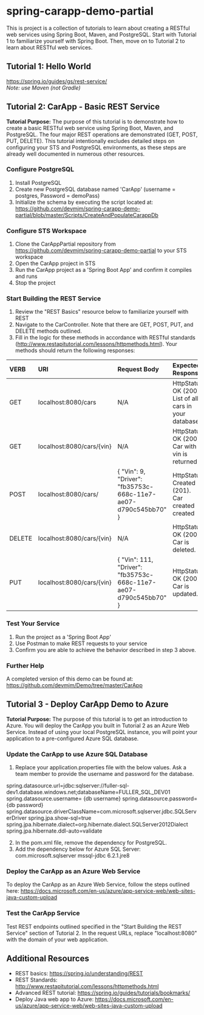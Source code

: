 # spring-carapp-demo-partial
This is project is a collection of tutorials to learn about creating a RESTful web services using Spring Boot, Maven, and PostgreSQL. Start with Tutorial 1 to familiarize yourself with Spring Boot. Then, move on to Tutorial 2 to learn about RESTful web services.

## Tutorial 1: Hello World
https://spring.io/guides/gs/rest-service/
<br> <i> Note: use Maven (not Gradle) </i>

## Tutorial 2: CarApp - Basic REST Service
<b>Tutorial Purpose:</b> The purpose of this tutorial is to demonstrate how to create a basic RESTful web service using Spring Boot, Maven, and PostgreSQL. The four major REST operations are demonstrated (GET, POST, PUT, DELETE). This tutorial intentionally excludes detailed steps on configuring your STS and PostgreSQL environments, as these steps are already well documented in numerous other resources.

### Configure PostgreSQL
1. Install PostgreSQL
2. Create new PostgreSQL database named 'CarApp' (username = postgres, Password = demoPass)
3. Initialize the schema by executing the script located at:
<br/> https://github.com/devmjm/spring-carapp-demo-partial/blob/master/Scripts/CreateAndPopulateCarappDb

### Configure STS Workspace
1. Clone the CarAppPartial repository from https://github.com/devmjm/spring-carapp-demo-partial to your STS workspace
2. Open the CarApp project in STS
3. Run the CarApp project as a 'Spring Boot App' and confirm it compiles and runs
4. Stop the project

### Start Building the REST Service
1. Review the "REST Basics" resource below to familiarize yourself with REST
2. Navigate to the CarController. Note that there are GET, POST, PUT, and DELETE methods outlined.
3. Fill in the logic for these methods in accordance with RESTful standards (http://www.restapitutorial.com/lessons/httpmethods.html). Your methods should return the following responses:

| VERB         | URI                          | Request Body         | Expected Response                                          |
| :---         | :---                         | :---                 | :---                                                       |
|GET           | localhost:8080/cars          | N/A                  | HttpStatus OK (200). <br/> List of all cars in your database.|
|GET           | localhost:8080/cars/{vin}    | N/A                  | HttpStatus OK (200). <br/> Car with vin is returned |
|POST          | localhost:8080/cars/         | { "Vin": 9, "Driver": "fb35753c-668c-11e7-ae07-d790c545bb70" } | HttpStatus Created (201). <br/> Car created created              |
|DELETE        | localhost:8080/cars/{vin}    | N/A                  | HttpStatus OK (200). <br/> Car is deleted. |
|PUT           | localhost:8080/cars/{vin}    | {	"Vin": 111, "Driver": "fb35753c-668c-11e7-ae07-d790c545bb70" }| HttpStatus OK (200). <br/> Car is updated. |

### Test Your Service
1. Run the project as a 'Spring Boot App'
2. Use Postman to make REST requests to your service
3. Confirm you are able to achieve the behavior described in step 3 above.

### Further Help
A completed version of this demo can be found at: https://github.com/devmjm/Demo/tree/master/CarApp

## Tutorial 3 - Deploy CarApp Demo to Azure
<b>Tutorial Purpose:</b> The purpose of this tutorial is to get an introduction to Azure. You will deploy the CarApp you built in Tutorial 2 as an Azure Web Service. Instead of using your local PostgreSQL instance, you will point your application to a pre-configured Azure SQL database.

### Update the CarApp to use Azure SQL Database
1. Replace your application.properties file with the below values. Ask a team member to provide the username and password for the database.

  spring.datasource.url=jdbc:sqlserver://fuller-sql-dev1.database.windows.net;databaseName=FULLER_SQL_DEV01
  spring.datasource.username= {db username}
  spring.datasource.password= {db password}
  spring.datasource.driverClassName=com.microsoft.sqlserver.jdbc.SQLServerDriver
  spring.jpa.show-sql=true
  spring.jpa.hibernate.dialect=org.hibernate.dialect.SQLServer2012Dialect
  spring.jpa.hibernate.ddl-auto=validate

2. In the pom.xml file, remove the dependency for PostgreSQL.
3. Add the dependency below for Azure SQL Server:
    <dependency>
			<groupId>com.microsoft.sqlserver</groupId>
			<artifactId>mssql-jdbc</artifactId>
			<version>6.2.1.jre8</version>
		</dependency>
  

### Deploy the CarApp as an Azure Web Service
To deploy the CarApp as an Azure Web Service, follow the steps outlined here: 
https://docs.microsoft.com/en-us/azure/app-service-web/web-sites-java-custom-upload

### Test the CarApp Service
Test REST endpoints outlined specified in the "Start Building the REST Service" section of Tutorial 2. In the request URLs, replace "localhost:8080" with the domain of your web application. 

## Additional Resources
- REST basics: https://spring.io/understanding/REST
- REST Standards: http://www.restapitutorial.com/lessons/httpmethods.html
- Advanced REST tutorial: https://spring.io/guides/tutorials/bookmarks/
- Deploy Java web app to Azure: https://docs.microsoft.com/en-us/azure/app-service-web/web-sites-java-custom-upload
